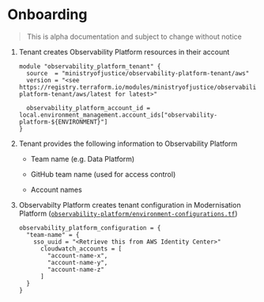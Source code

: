 # Onboarding

> This is alpha documentation and subject to change without notice

1. Tenant creates Observability Platform resources in their account

    ```hcl
    module "observability_platform_tenant" {
      source  = "ministryofjustice/observability-platform-tenant/aws"
      version = "<see https://registry.terraform.io/modules/ministryofjustice/observability-platform-tenant/aws/latest for latest>"

      observability_platform_account_id = local.environment_management.account_ids["observability-platform-${ENVIRONMENT}"]
    }
    ```

1. Tenant provides the following information to Observability Platform

    - Team name (e.g. Data Platform)

    - GitHub team name (used for access control)

    - Account names

1. Observabilty Platform creates tenant configuration in Modernisation Platform ([`observability-platform/environment-configurations.tf`](https://github.com/ministryofjustice/modernisation-platform-environments/blob/main/terraform/environments/observability-platform/environment-configurations.tf))

    ```hcl
    observability_platform_configuration = {
      "team-name" = {
        sso_uuid = "<Retrieve this from AWS Identity Center>"
          cloudwatch_accounts = [
            "account-name-x",
            "account-name-y",
            "account-name-z"
          ]
      }
    }
    ```
